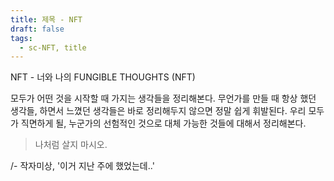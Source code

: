 ```yaml
---
title: 제목 - NFT
draft: false
tags:
  - sc-NFT, title
---
```

NFT - 너와 나의 FUNGIBLE THOUGHTS (NFT)

모두가 어떤 것을 시작할 때 가지는 생각들을 정리해본다.
무언가를 만들 때 항상 했던 생각들, 하면서 느꼈던 생각들은 바로 정리해두지 않으면 정말 쉽게 휘발된다.
우리 모두가 직면하게 될, 누군가의 선험적인 것으로 대체 가능한 것들에 대해서 정리해본다.

> 나처럼 살지 마시오.

/- 작자미상, '이거 지난 주에 했었는데..'
